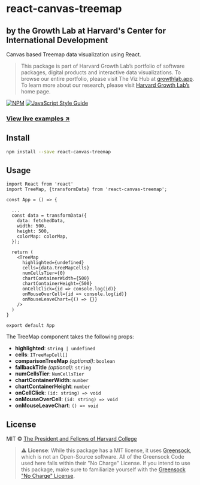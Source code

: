 # react-canvas-treemap

## by the Growth Lab at Harvard's Center for International Development

Canvas based Treemap data visualization using React.

> This package is part of Harvard Growth Lab’s portfolio of software packages, digital products and interactive data visualizations. To browse our entire portfolio, please visit The Viz Hub at [growthlab.app](https://growthlab.app/). To learn more about our research, please visit [Harvard Growth Lab’s](https://growthlab.cid.harvard.edu/) home page.

[![NPM](https://img.shields.io/npm/v/react-canvas-treemap.svg)](https://www.npmjs.com/package/react-canvas-treemap) [![JavaScript Style Guide](https://img.shields.io/badge/code_style-standard-brightgreen.svg)](https://standardjs.com)

### [View live examples ↗](https://cid-harvard.github.io/react-canvas-treemap/)

## Install

```bash
npm install --save react-canvas-treemap
```

## Usage

```tsx
import React from 'react'
import TreeMap, {transformData} from 'react-canvas-treemap';

const App = () => {

  ...
  const data = transformData({
    data: fetchedData,
    width: 500,
    height: 500,
    colorMap: colorMap,
  });

  return (
    <TreeMap
      highlighted={undefined}
      cells={data.treeMapCells}
      numCellsTier={0}
      chartContainerWidth={500}
      chartContainerHeight={500}
      onCellClick={id => console.log(id)}
      onMouseOverCell={id => console.log(id)}
      onMouseLeaveChart={() => {}}
    />
  )
}

export default App

```
The TreeMap component takes the following props:

- **highlighted**: `string | undefined`
- **cells**: `ITreeMapCell[]`
- **comparisonTreeMap** *(optional)*: `boolean`
- **fallbackTitle** *(optional)*: `string`
- **numCellsTier**: `NumCellsTier`
- **chartContainerWidth**: `number `
- **chartContainerHeight**: `number`
- **onCellClick**: `(id: string) => void`
- **onMouseOverCell**: `(id: string) => void`
- **onMouseLeaveChart**: `() => void`

## License

MIT © [The President and Fellows of Harvard College](https://www.harvard.edu/)

> :warning: **License**: While this package has a MIT license, it uses [Greensock](https://greensock.com/), which is not an Open-Source software. All of the Greensock Code used here falls within their "No Charge" License. If you intend to use this package, make sure to familiarize yourself with the [Greensock "No Charge" License](https://greensock.com/standard-license/).
